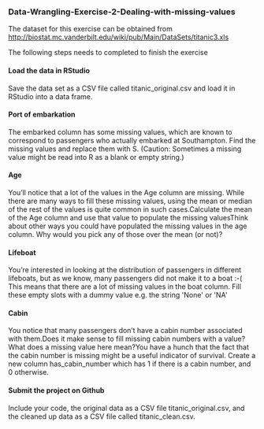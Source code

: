 ### Data-Wrangling-Exercise-2-Dealing-with-missing-values
The dataset for this exercise can be obtained from http://biostat.mc.vanderbilt.edu/wiki/pub/Main/DataSets/titanic3.xls   

The following steps needs to completed to finish the exercise 

#### Load the data in RStudio
Save the data set as a CSV file called titanic_original.csv and load it in RStudio into a data frame.

#### Port of embarkation
The embarked column has some missing values, which are known to correspond to passengers who actually embarked at Southampton. Find the missing values and replace them with S. (Caution: Sometimes a missing value might be read into R as a blank or empty string.)

#### Age
You’ll notice that a lot of the values in the Age column are missing. While there are many ways to fill these missing values, using the mean or median of the rest of the values is quite common in such cases.Calculate the mean of the Age column and use that value to populate the missing valuesThink about other ways you could have populated the missing values in the age column. Why would you pick any of those over the mean (or not)?

#### Lifeboat
You’re interested in looking at the distribution of passengers in different lifeboats, but as we know, many passengers did not make it to a boat :-( This means that there are a lot of missing values in the boat column. Fill these empty slots with a dummy value e.g. the string 'None' or 'NA'  

#### Cabin
You notice that many passengers don’t have a cabin number associated with them.Does it make sense to fill missing cabin numbers with a value? What does a missing value here mean?You have a hunch that the fact that the cabin number is missing might be a useful indicator of survival. Create a new column has_cabin_number which has 1 if there is a cabin number, and 0 otherwise.

#### Submit the project on Github
Include your code, the original data as a CSV file titanic_original.csv, and the cleaned up data as a CSV file called titanic_clean.csv.
